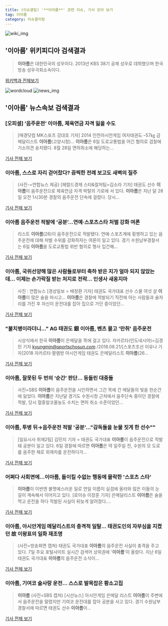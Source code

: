 ```yaml
---
title: (이슈클립) '**이아름**' 관련 이슈, 기사 모아 보기
tag: 이아름
category: 이슈클리핑
---
```

![wiki_img](https://user-images.githubusercontent.com/42597476/44503234-41136a80-a6d0-11e8-9071-6fc6418eafe4.png)
## **'**이아름**'** 위키피디아 검색결과
>**이아름**은 대한민국의 성우이다. 2013년 KBS 38기 공채 성우로 데뷔했으며 한국방송 성우극회소속이다.

<a href="https://ko.wikipedia.org/wiki/이아름" target="_blank">위키백과 전체보기</a>

![wordcloud](https://s3.ap-northeast-2.amazonaws.com/lyrics101-wordcloud/2018-09-07-1536286513.png)
![news_img](https://user-images.githubusercontent.com/42597476/44507050-1206f400-a6e4-11e8-8d98-7ffbfebb353f.png)
## **'**이아름**'** 뉴스속보 검색결과
### [오피셜] ‘음주운전’ **이아름**, 체육연금 자격 잃을 수도

>[매경닷컴 MK스포츠 강대호 기자] 2014 인천아시안게임 여자태권도 –57㎏ 금메달리스트 **이아름**(고양시청)... **이아름**은 6일 도로교통법을 어긴 혐의로 검찰에 기소의견 송치됐다. 8월 28일 면허취소에 해당하는...

<a href="http://sports.mk.co.kr/view.php?year=2018&no=564439" target="_blank">기사 전체 보기</a>

### **이아름**, 스스로 자리 걷어찼다? 끔찍한 전례 보고도 새벽의 질주

>(사진-=연합뉴스 제공) [헤럴드경제 스타&컬처팀=김소라 기자] 태권도 선수 **이아름**이 음주운전으로 체육연금 자격 박탈의 기로에 서 있다. **이아름**은 지난 달 28일 오전 1시30분 경찰의 음주운전 단속에 걸렸다. 당시...

<a href="http://biz.heraldcorp.com/culture/view.php?ud=201809071052421616352_1" target="_blank">기사 전체 보기</a>

### **이아름** 음주운전 적발에 ‘공분’…연예·스포츠스타 처벌 강화 여론

>리스트 **이아름**(26)이 음주운전으로 적발됐다. 연예·스포츠계에 횡행하고 있는 음주운전에 대해 처벌 수위를 강화하자는 여론이 일고 있다. 경기 수원남부경찰서는 6일 **이아름**을 도로교통법 위반 혐의로 형사 입건해...

<a href="http://sports.khan.co.kr/news/sk_index.html?art_id=201809071005003&sec_id=530101&pt=nv" target="_blank">기사 전체 보기</a>

### **이아름**, 국위선양해 많은 사람들로부터 축하 받은 지가 얼마 되지 않았는데... 이제는 손가락질 받는 처지로 전락... 인생사 새옹지마

>사진 : 연합뉴스 [경상일보 = 배정환 기자] 태권도 국가대표 선수 스물 여섯 살 **이아름**이 많은 술을 마시고... **이아름**은 경찰에 적발되기 직전에 아는 사람들과 술자리를 가진 후 자신이 운전대를 잡아 집으로 가던 중이었던...

<a href="http://www.ksilbo.co.kr/news/articleView.html?idxno=658470" target="_blank">기사 전체 보기</a>

### "불치병이라더니..." AG 태권도 銀 **이아름**, 벤츠 몰고 '만취' 음주운전

>시상식에서 한국 **이아름**이 은메달을 목에 걸고 있다. 자카르타(인도네시아)=김경민 기자 kyungmin@sportschosun.com /2018.08.21/[스포츠조선 이유나 기자]2018 자카르타·팔렘방 아시안게임 태권도 은메달리스트 **이아름**(26...

<a href="http://sports.chosun.com/news/ntype.htm?id=201809070100059850004533&servicedate=20180907" target="_blank">기사 전체 보기</a>

### **이아름**, 잘못된 두 번의 ‘순간’ 판단… 등돌린 대중들

>사진=SBS **이아름**이 음주운전을 시인하면서 그간 목에 건 메달들의 빛을 한순간에 잃었다. **이아름**은 지난달 경기도 수원시청 근처에서 음주단속 중이던 경찰에 적발, 당시 혈중알코올농도 수치는 면허 취소 수준이었던...

<a href="http://www.gukjenews.com/news/articleView.html?idxno=987671" target="_blank">기사 전체 보기</a>

### **이아름**, 투병 뒤→음주운전 적발 '공분'…"감독들을 눈물 짓게 한 선수""

>[일요시사 취재2팀]  김민지 기자 = 태권도 국가대표 **이아름**이 음주운전으로 적발돼 공분이 일고 있다. 6일 경찰에 따르면 **이아름**은 약 일주일 전, 수원의 모 도로를 음주한 채로 외제차를 운전하다가...

<a href="http://www.ilyosisa.co.kr/news/articleView.html?idxno=151813" target="_blank">기사 전체 보기</a>

### 어쩌다 사회면에...**이아름**, 돌이킬 수없는 행동에 몰락한 '스포츠 스타'

>**이아름**이 이번엔 불명예스러운 일로 연일 이름이 실검에 올라와 많은 이들의 눈길이 계속해서 이어지고 있다. [로이슈 이장훈 기자] 은메달리스트 **이아름**은 술을 먹고 운전을 하다 적발된 사실이 뒤늦게 알려졌다....

<a href="http://www.lawissue.co.kr/view.php?ud=2018090709170169216a28b45db0_12" target="_blank">기사 전체 보기</a>

### **이아름**, 아시안게임 메달리스트의 충격적 일탈... 태권도인의 자부심을 지켰던 故 이왕표의 일화 재조명

>(사진=방송화면 캡쳐) 태권도 국가대표 **이아름**의 음주운전 사실이 충격을 주고 있다. 7일 주요 포털사이트 실시간 검색어 상위권에 '**이아름**'이 올랐다.  지난 6일 태권도 국가대표 **이아름**의 음주운전 소식이...

<a href="http://www.siminilbo.co.kr/news/articleView.html?idxno=578738" target="_blank">기사 전체 보기</a>

### **이아름**, 기여코 술사랑 운전… 스스로 발목잡은 황소고집

>**이아름** (사진=SBS 캡처) [시선뉴스] 아시안게임 은메달 리스트 **이아름**이 주변에서 음주운전을 말렸지만 기여코 운전대를 잡아 공분을 사고 있다. 경기 수원남부경찰서에 따르면 태권도 선수 **이아름**이...

<a href="http://www.sisunnews.co.kr/news/articleView.html?idxno=89695" target="_blank">기사 전체 보기</a>


